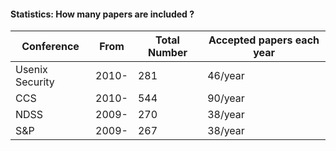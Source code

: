 #### Statistics: How many papers are included ?


| Conference | From | Total Number | Accepted papers each year |  
| - | - | - | - |
| Usenix Security| 2010- | 281 | 46/year |
|CCS  | 2010- | 544 | 90/year |
|NDSS | 2009- | 270 | 38/year |
| S&P | 2009- | 267 | 38/year |
